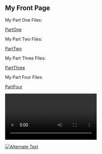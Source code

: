 ## My Front Page

My Part One Files:

[PartOne](https://github.com/DustinDoyleCarleton/hist3814A-materials/tree/main/part-one)

My Part Two Files:

[PartTwo](https://github.com/DustinDoyleCarleton/hist3814A-materials/tree/main/part-two)

My Part Three Files:

[PartThree](https://github.com/DustinDoyleCarleton/hist3814A-materials/tree/main/part-three)

My Part Four Files:

[PartFour](https://github.com/DustinDoyleCarleton/hist3814A-materials/tree/main/part-four)


![Do a Flip](https://i.makeagif.com/media/6-22-2017/onYamx.mp4)

[![Alternate Text]({image-url})]({[video-url](https://i.makeagif.com/media/6-22-2017/onYamx.mp4)} "Link Title")


